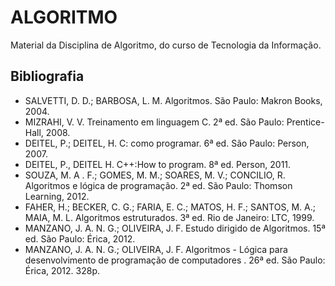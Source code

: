 # ALGORITMO

Material da Disciplina de Algoritmo, do curso de Tecnologia da Informação.


## Bibliografia

* SALVETTI, D. D.; BARBOSA, L. M. Algoritmos. São Paulo: Makron Books, 2004.
* MIZRAHI, V. V. Treinamento em linguagem C. 2ª ed. São Paulo: Prentice-Hall, 2008.
* DEITEL, P.; DEITEL, H. C: como programar. 6ª ed. São Paulo: Person, 2007.
* DEITEL, P., DEITEL H. C++:How to program. 8ª ed. Person, 2011.
* SOUZA, M. A . F.; GOMES, M. M.; SOARES, M. V.; CONCILIO, R. Algoritmos e lógica de programação. 2ª ed. São Paulo: Thomson Learning, 2012.
* FAHER, H.; BECKER, C. G.; FARIA, E. C.; MATOS, H. F.; SANTOS, M. A.; MAIA, M. L. Algoritmos estruturados. 3ª ed. Rio de Janeiro: LTC, 1999.
* MANZANO, J. A. N. G.; OLIVEIRA, J. F. Estudo dirigido de Algoritmos. 15ª ed. São Paulo: Érica, 2012.
* MANZANO, J. A. N. G.; OLIVEIRA, J. F. Algoritmos - Lógica para desenvolvimento de programação de computadores . 26ª ed. São Paulo: Érica, 2012. 328p.

